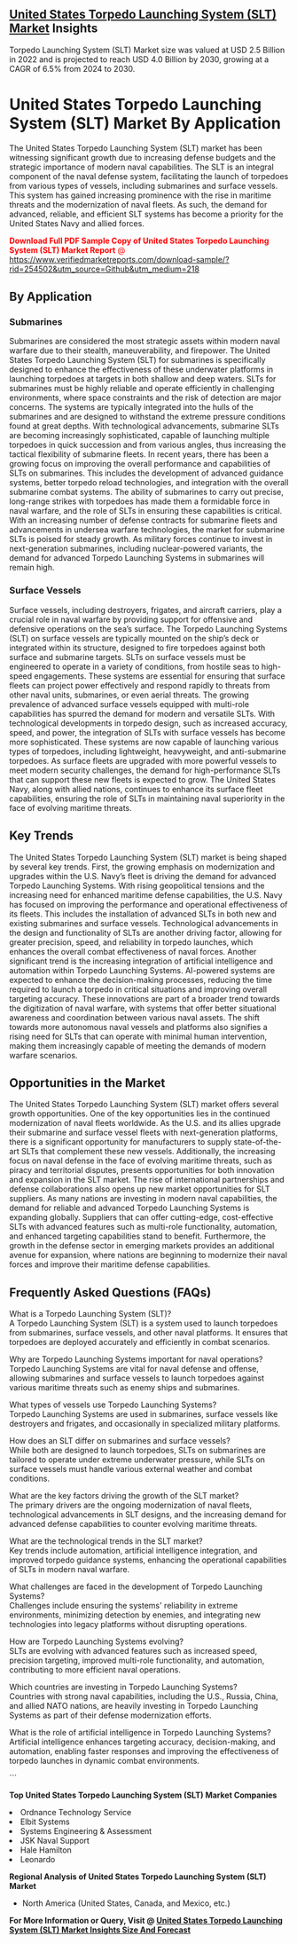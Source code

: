 <h2><a href="https://www.verifiedmarketreports.com/download-sample/?rid=254502&amp;utm_source=Github&amp;utm_medium=218" target="_blank">United States Torpedo Launching System (SLT) Market</a> Insights</h2><p>Torpedo Launching System (SLT) Market size was valued at USD 2.5 Billion in 2022 and is projected to reach USD 4.0 Billion by 2030, growing at a CAGR of 6.5% from 2024 to 2030.</p><p> <h1>United States Torpedo Launching System (SLT) Market By Application</h1> <p>The United States Torpedo Launching System (SLT) market has been witnessing significant growth due to increasing defense budgets and the strategic importance of modern naval capabilities. The SLT is an integral component of the naval defense system, facilitating the launch of torpedoes from various types of vessels, including submarines and surface vessels. This system has gained increasing prominence with the rise in maritime threats and the modernization of naval fleets. As such, the demand for advanced, reliable, and efficient SLT systems has become a priority for the United States Navy and allied forces. <p><span class=""><span style="color: #ff0000;"><strong>Download Full PDF Sample Copy of United States Torpedo Launching System (SLT) Market Report</strong> @ </span><a href="https://www.verifiedmarketreports.com/download-sample/?rid=254502&amp;utm_source=Github&amp;utm_medium=218" target="_blank">https://www.verifiedmarketreports.com/download-sample/?rid=254502&amp;utm_source=Github&amp;utm_medium=218</a></span></p></p> <h2>By Application</h2> <h3>Submarines</h3> <p>Submarines are considered the most strategic assets within modern naval warfare due to their stealth, maneuverability, and firepower. The United States Torpedo Launching System (SLT) for submarines is specifically designed to enhance the effectiveness of these underwater platforms in launching torpedoes at targets in both shallow and deep waters. SLTs for submarines must be highly reliable and operate efficiently in challenging environments, where space constraints and the risk of detection are major concerns. The systems are typically integrated into the hulls of the submarines and are designed to withstand the extreme pressure conditions found at great depths. With technological advancements, submarine SLTs are becoming increasingly sophisticated, capable of launching multiple torpedoes in quick succession and from various angles, thus increasing the tactical flexibility of submarine fleets. In recent years, there has been a growing focus on improving the overall performance and capabilities of SLTs on submarines. This includes the development of advanced guidance systems, better torpedo reload technologies, and integration with the overall submarine combat systems. The ability of submarines to carry out precise, long-range strikes with torpedoes has made them a formidable force in naval warfare, and the role of SLTs in ensuring these capabilities is critical. With an increasing number of defense contracts for submarine fleets and advancements in undersea warfare technologies, the market for submarine SLTs is poised for steady growth. As military forces continue to invest in next-generation submarines, including nuclear-powered variants, the demand for advanced Torpedo Launching Systems in submarines will remain high. <h3>Surface Vessels</h3> <p>Surface vessels, including destroyers, frigates, and aircraft carriers, play a crucial role in naval warfare by providing support for offensive and defensive operations on the sea’s surface. The Torpedo Launching Systems (SLT) on surface vessels are typically mounted on the ship’s deck or integrated within its structure, designed to fire torpedoes against both surface and submarine targets. SLTs on surface vessels must be engineered to operate in a variety of conditions, from hostile seas to high-speed engagements. These systems are essential for ensuring that surface fleets can project power effectively and respond rapidly to threats from other naval units, submarines, or even aerial threats. The growing prevalence of advanced surface vessels equipped with multi-role capabilities has spurred the demand for modern and versatile SLTs. With technological developments in torpedo design, such as increased accuracy, speed, and power, the integration of SLTs with surface vessels has become more sophisticated. These systems are now capable of launching various types of torpedoes, including lightweight, heavyweight, and anti-submarine torpedoes. As surface fleets are upgraded with more powerful vessels to meet modern security challenges, the demand for high-performance SLTs that can support these new fleets is expected to grow. The United States Navy, along with allied nations, continues to enhance its surface fleet capabilities, ensuring the role of SLTs in maintaining naval superiority in the face of evolving maritime threats. <h2>Key Trends</h2> <p>The United States Torpedo Launching System (SLT) market is being shaped by several key trends. First, the growing emphasis on modernization and upgrades within the U.S. Navy’s fleet is driving the demand for advanced Torpedo Launching Systems. With rising geopolitical tensions and the increasing need for enhanced maritime defense capabilities, the U.S. Navy has focused on improving the performance and operational effectiveness of its fleets. This includes the installation of advanced SLTs in both new and existing submarines and surface vessels. Technological advancements in the design and functionality of SLTs are another driving factor, allowing for greater precision, speed, and reliability in torpedo launches, which enhances the overall combat effectiveness of naval forces. Another significant trend is the increasing integration of artificial intelligence and automation within Torpedo Launching Systems. AI-powered systems are expected to enhance the decision-making processes, reducing the time required to launch a torpedo in critical situations and improving overall targeting accuracy. These innovations are part of a broader trend towards the digitization of naval warfare, with systems that offer better situational awareness and coordination between various naval assets. The shift towards more autonomous naval vessels and platforms also signifies a rising need for SLTs that can operate with minimal human intervention, making them increasingly capable of meeting the demands of modern warfare scenarios. <h2>Opportunities in the Market</h2> <p>The United States Torpedo Launching System (SLT) market offers several growth opportunities. One of the key opportunities lies in the continued modernization of naval fleets worldwide. As the U.S. and its allies upgrade their submarine and surface vessel fleets with next-generation platforms, there is a significant opportunity for manufacturers to supply state-of-the-art SLTs that complement these new vessels. Additionally, the increasing focus on naval defense in the face of evolving maritime threats, such as piracy and territorial disputes, presents opportunities for both innovation and expansion in the SLT market. The rise of international partnerships and defense collaborations also opens up new market opportunities for SLT suppliers. As many nations are investing in modern naval capabilities, the demand for reliable and advanced Torpedo Launching Systems is expanding globally. Suppliers that can offer cutting-edge, cost-effective SLTs with advanced features such as multi-role functionality, automation, and enhanced targeting capabilities stand to benefit. Furthermore, the growth in the defense sector in emerging markets provides an additional avenue for expansion, where nations are beginning to modernize their naval forces and improve their maritime defense capabilities. <h2>Frequently Asked Questions (FAQs)</h2> <p>What is a Torpedo Launching System (SLT)?<br> A Torpedo Launching System (SLT) is a system used to launch torpedoes from submarines, surface vessels, and other naval platforms. It ensures that torpedoes are deployed accurately and efficiently in combat scenarios.</p> <p>Why are Torpedo Launching Systems important for naval operations?<br> Torpedo Launching Systems are vital for naval defense and offense, allowing submarines and surface vessels to launch torpedoes against various maritime threats such as enemy ships and submarines.</p> <p>What types of vessels use Torpedo Launching Systems?<br> Torpedo Launching Systems are used in submarines, surface vessels like destroyers and frigates, and occasionally in specialized military platforms.</p> <p>How does an SLT differ on submarines and surface vessels?<br> While both are designed to launch torpedoes, SLTs on submarines are tailored to operate under extreme underwater pressure, while SLTs on surface vessels must handle various external weather and combat conditions.</p> <p>What are the key factors driving the growth of the SLT market?<br> The primary drivers are the ongoing modernization of naval fleets, technological advancements in SLT designs, and the increasing demand for advanced defense capabilities to counter evolving maritime threats.</p> <p>What are the technological trends in the SLT market?<br> Key trends include automation, artificial intelligence integration, and improved torpedo guidance systems, enhancing the operational capabilities of SLTs in modern naval warfare.</p> <p>What challenges are faced in the development of Torpedo Launching Systems?<br> Challenges include ensuring the systems' reliability in extreme environments, minimizing detection by enemies, and integrating new technologies into legacy platforms without disrupting operations.</p> <p>How are Torpedo Launching Systems evolving?<br> SLTs are evolving with advanced features such as increased speed, precision targeting, improved multi-role functionality, and automation, contributing to more efficient naval operations.</p> <p>Which countries are investing in Torpedo Launching Systems?<br> Countries with strong naval capabilities, including the U.S., Russia, China, and allied NATO nations, are heavily investing in Torpedo Launching Systems as part of their defense modernization efforts.</p> <p>What is the role of artificial intelligence in Torpedo Launching Systems?<br> Artificial intelligence enhances targeting accuracy, decision-making, and automation, enabling faster responses and improving the effectiveness of torpedo launches in dynamic combat environments.</p> ```</p><p><strong>Top United States Torpedo Launching System (SLT) Market Companies</strong></p><div data-test-id=""><p><li>Ordnance Technology Service</li><li> Elbit Systems</li><li> Systems Engineering & Assessment</li><li> JSK Naval Support</li><li> Hale Hamilton</li><li> Leonardo</li></p><div><strong>Regional Analysis of&nbsp;United States Torpedo Launching System (SLT) Market</strong></div><ul><li dir="ltr"><p dir="ltr">North America&nbsp;(United States, Canada, and Mexico, etc.)</p></li></ul><p><strong>For More Information or Query, Visit @&nbsp;</strong><strong><a href="https://www.verifiedmarketreports.com/product/torpedo-launching-system-slt-market/?utm_source=Github&amp;utm_medium=218" target="_blank">United States Torpedo Launching System (SLT) Market Insights Size And Forecast</a></strong></p></div>

